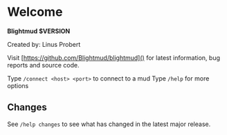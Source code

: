 # Welcome

**Blightmud $VERSION**

Created by: Linus Probert

Visit [https://github.com/Blightmud/blightmud]() for latest information, bug reports and source code.

Type `/connect <host> <port>` to connect to a mud
Type `/help` for more options

## Changes
See `/help changes` to see what has changed in the latest major release.
